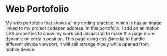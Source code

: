 # Web Portofolio
My web portofolio that shows all my coding practice, which is has an image linked to my project codepen address. In this portofolio, I add an animation CSS properties to show my work and Javascript to make this page more dynamic on certain position. This page using css @media to handle different device viewport, it will still arrange nicely while opened from mobile device. 
